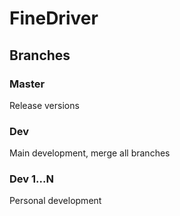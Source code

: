 # FineDriver

## Branches
### Master
Release versions
### Dev
Main development, merge all branches
### Dev 1...N
Personal development
